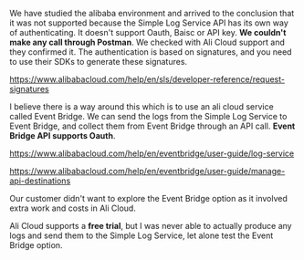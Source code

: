 We have studied the alibaba environment and arrived to the conclusion that it was not supported because the Simple Log Service API has its own way of authenticating. It doesn't support Oauth, Baisc or API key.
**We couldn't make any call through Postman**. We checked with Ali Cloud support and they confirmed it. 
The authentication is based on signatures, and you need to use their SDKs to generate these signatures.

https://www.alibabacloud.com/help/en/sls/developer-reference/request-signatures

I believe there is a way around this which is to use an ali cloud service called Event Bridge. 
We can send the logs from the Simple Log Service to Event Bridge, and collect them from Event Bridge through an API call. **Event Bridge API supports Oauth**.

https://www.alibabacloud.com/help/en/eventbridge/user-guide/log-service

https://www.alibabacloud.com/help/en/eventbridge/user-guide/manage-api-destinations

Our customer didn't want to explore the Event Bridge option as it involved extra work and costs in Ali Cloud.  

Ali Cloud supports a **free trial**, but I was never able to actually produce any logs and send them to the Simple Log Service, let alone test the Event Bridge option.
